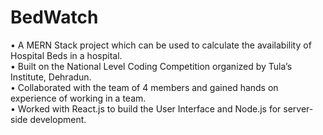 # BedWatch
• A MERN Stack project which can be used to calculate the availability of Hospital Beds in a hospital. </br>
• Built on the National Level Coding Competition organized by Tula’s Institute, Dehradun. </br>
• Collaborated with the team of 4 members and gained hands on experience of working in a team. </br>
• Worked with React.js to build the User Interface and Node.js for server-side development. </br>
